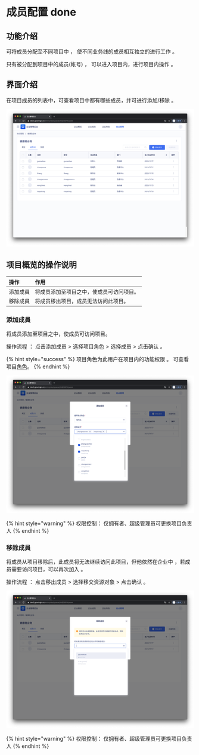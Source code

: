 # 成员配置 done

## 功能介绍

可将成员分配至不同项目中 ， 使不同业务线的成员相互独立的进行工作 。

只有被分配到项目中的成员\(帐号\) ， 可以进入项目内，进行项目内操作 。



## 界面介绍

在项目成员的列表中，可查看项目中都有哪些成员，并可进行添加/移除 。

![](../../../.gitbook/assets/ying-mu-jie-tu-20201119-xia-wu-8.11.47%20%281%29.png)

## 项目概览的操作说明

| 操作 | 作用 |
| :--- | :--- |
| 添加成員 | 将成员添加至项目之中，使成员可访问项目。 |
| 移除成員 | 将成员移出项目，成员无法访问此项目。 |



### 添加成員

将成员添加至项目之中，使成员可访问项目。

操作流程  ： 点击添加成员 &gt;  选择项目角色 &gt;  选择成员 &gt; 点击确认 。

{% hint style="success" %}
项目角色为此用户在项目内的功能权限 。 可查看 项目[角色](https://app.gitbook.com/@growingio/s/op/~/drafts/-MMVAIcGiHwnMjXMi1gb/v/v20201200/product-manual/zhan-dian-guan-li/zhan-dian-jiao-se)。
{% endhint %}

![](../../../.gitbook/assets/ying-mu-jie-tu-20201119-xia-wu-8.16.26.png)

{% hint style="warning" %}
权限控制： 仅拥有者、超级管理员可更换项目负责人
{% endhint %}

### 

### 移除成員

将成员从项目移除后，此成员将无法继续访问此项目，但他依然在企业中 ，若成员需要访问项目，可以再次加入 。

操作流程 ： 点击移出成员 &gt;  选择移交资源对象 &gt;  点击确认 。

![](../../../.gitbook/assets/ying-mu-jie-tu-20201119-xia-wu-8.16.55.png)

{% hint style="warning" %}
权限控制： 仅拥有者、超级管理员可更换项目负责人
{% endhint %}

